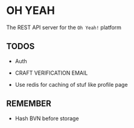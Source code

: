 # OH YEAH
The REST API server for the `Oh Yeah!` platform

## TODOS
- Auth
- CRAFT VERIFICATION EMAIL

- Use redis for caching of stuf like profile page

## REMEMBER
- Hash BVN before storage
